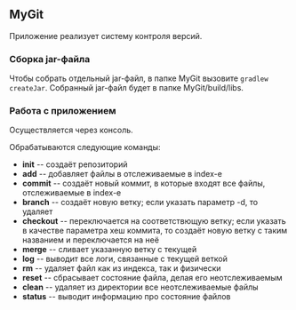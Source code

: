 ## MyGit
Приложение реализует систему контроля версий.

### Сборка jar-файла
Чтобы собрать отдельный jar-файл, в папке MyGit вызовите `gradlew createJar`. Собранный jar-файл будет в папке MyGit/build/libs.

### Работа с приложением
Осуществляется через консоль.

Обрабатываются следующие команды:

* **init** -- создаёт репозиторий
* **add** -- добавляет файлы в отслеживаемые в index-е
* **commit** -- создаёт новый коммит, в которые входят все файлы, отслеживаемые в index-е
* **branch** -- создаёт новую ветку; если указать параметр -d, то удаляет
* **checkout** -- переключается на соответствющую ветку; если указать в качестве параметра хеш коммита, то создаёт новую ветку с таким названием и переключается на неё
* **merge** -- сливает указанную ветку с текущей
* **log** -- выводит все логи, связанные с текущей веткой
* **rm** -- удаляет файл как из индекса, так и физически
* **reset** -- сбрасывает состояние файла, делая его неотслеживаемым
* **clean** -- удаляет из директории все неотслеживаемые файлы
* **status** -- выводит информацию про состояние файлов

